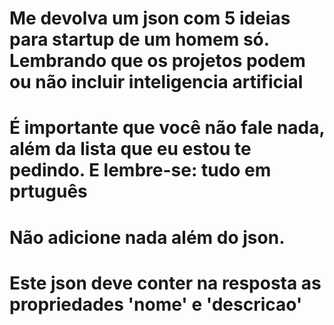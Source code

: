 # Me devolva um json com 5 ideias para startup de um homem só. Lembrando que os projetos podem ou não incluir inteligencia artificial
# É importante que você não fale nada, além da lista que eu estou te pedindo. E lembre-se: tudo em prtuguês

# Não adicione nada além do json.

# Este json deve conter na resposta as propriedades 'nome' e 'descricao'


